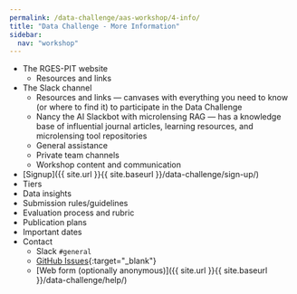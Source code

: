 ```yaml
---
permalink: /data-challenge/aas-workshop/4-info/
title: "Data Challenge - More Information"
sidebar:
  nav: "workshop"
---
```


* The RGES-PIT website
    * Resources and links
* The Slack channel
    * Resources and links — canvases with everything you need to know (or where to find it) to participate in the Data Challenge
    * Nancy the AI Slackbot with microlensing RAG — has a knowledge base of influential journal articles, learning resources, and microlensing tool repositories
    * General assistance
    * Private team channels
    * Workshop content and communication
* [Signup]({{ site.url }}{{ site.baseurl }}/data-challenge/sign-up/)
* Tiers
* Data insights
* Submission rules/guidelines
* Evaluation process and rubric
* Publication plans
* Important dates
* Contact
    * Slack `#general`
    * [GitHub Issues](https://github.com/rges-pit/microlens-submit/issues){:target="_blank"}
    * [Web form (optionally anonymous)]({{ site.url }}{{ site.baseurl }}/data-challenge/help/)
